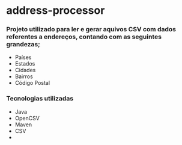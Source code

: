 # address-processor

### Projeto utilizado para ler e gerar aquivos CSV com dados referentes a endereços, contando com as seguintes grandezas;
- Países
- Estados
- Cidades
- Bairros
- Código Postal

### Tecnologias utilizadas
- Java
- OpenCSV
- Maven
- CSV
- 
